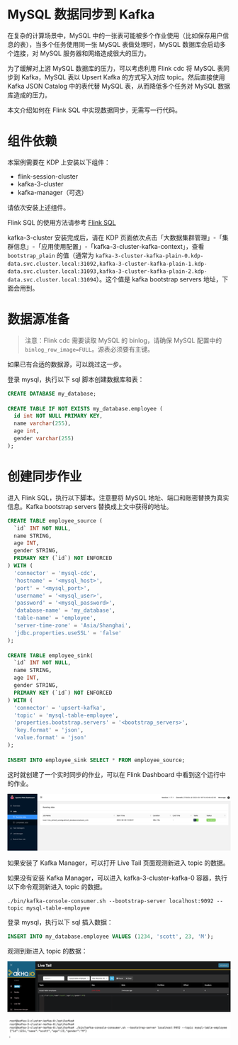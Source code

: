 # MySQL 数据同步到 Kafka

在复杂的计算场景中，MySQL 中的一张表可能被多个作业使用（比如保存用户信息的表），当多个任务使用同一张 MySQL 表做处理时，MySQL 数据库会启动多个连接，对 MySQL 服务器和网络造成很大的压力。

为了缓解对上游 MySQL 数据库的压力，可以考虑利用 Flink cdc 将 MySQL 表同步到 Kafka，MySQL 表以 Upsert Kafka 的方式写入对应 topic。然后直接使用 Kafka JSON Catalog 中的表代替 MySQL 表，从而降低多个任务对 MySQL 数据库造成的压力。

本文介绍如何在 Flink SQL 中实现数据同步，无需写一行代码。

# 组件依赖

本案例需要在 KDP 上安装以下组件：

- flink-session-cluster
- kafka-3-cluster
- kafka-manager（可选）

请依次安装上述组件。

Flink SQL 的使用方法请参考 [Flink SQL](./HiveDataImporting.md#flink-sql-使用方法)

kafka-3-cluster 安装完成后，请在 KDP 页面依次点击「大数据集群管理」-「集群信息」-「应用使用配置」-「kafka-3-cluster-kafka-context」，查看 `bootstrap_plain` 的值（通常为 `kafka-3-cluster-kafka-plain-0.kdp-data.svc.cluster.local:31092,kafka-3-cluster-kafka-plain-1.kdp-data.svc.cluster.local:31093,kafka-3-cluster-kafka-plain-2.kdp-data.svc.cluster.local:31094`）。这个值是 kafka bootstrap servers 地址，下面会用到。

# 数据源准备

> 注意：Flink cdc 需要读取 MySQL 的 binlog，请确保 MySQL 配置中的 `binlog_row_image=FULL`。源表必须要有主键。

如果已有合适的数据源，可以跳过这一步。

登录 mysql，执行以下 sql 脚本创建数据库和表：

```sql
CREATE DATABASE my_database;

CREATE TABLE IF NOT EXISTS my_database.employee (
  id int NOT NULL PRIMARY KEY,
  name varchar(255),
  age int,
  gender varchar(255)
);
```

# 创建同步作业

进入 Flink SQL，执行以下脚本。注意要将 MySQL 地址、端口和账密替换为真实信息。Kafka bootstrap servers 替换成上文中获得的地址。

```sql
CREATE TABLE employee_source (
  `id` INT NOT NULL,
  name STRING,
  age INT,
  gender STRING,
  PRIMARY KEY (`id`) NOT ENFORCED
) WITH (
  'connector' = 'mysql-cdc',
  'hostname' = '<mysql_host>',
  'port' = '<mysql_port>',
  'username' = '<mysql_user>',
  'password' = '<mysql_password>',
  'database-name' = 'my_database',
  'table-name' = 'employee',
  'server-time-zone' = 'Asia/Shanghai',
  'jdbc.properties.useSSL' = 'false'
);

CREATE TABLE employee_sink(
  `id` INT NOT NULL,
  name STRING,
  age INT,
  gender STRING,
  PRIMARY KEY (`id`) NOT ENFORCED
) WITH (
  'connector' = 'upsert-kafka',
  'topic' = 'mysql-table-employee',
  'properties.bootstrap.servers' = '<bootstrap_servers>',
  'key.format' = 'json',
  'value.format' = 'json'
);

INSERT INTO employee_sink SELECT * FROM employee_source;
```

这时就创建了一个实时同步的作业，可以在 Flink Dashboard 中看到这个运行中的作业。

![img.png](./images/mysql-cdc-flink-dashboard.png)

如果安装了 Kafka Manager，可以打开 Live Tail 页面观测新进入 topic 的数据。

如果没有安装 Kafka Manager，可以进入 kafka-3-cluster-kafka-0 容器，执行以下命令观测新进入 topic 的数据。

```shell
./bin/kafka-console-consumer.sh --bootstrap-server localhost:9092 --topic mysql-table-employee
```

登录 mysql，执行以下 sql 插入数据：

```sql
INSERT INTO my_database.employee VALUES (1234, 'scott', 23, 'M');
```

观测到新进入 topic 的数据：

![img](./images/mysql-cdc-live-tail.png)

![img](./images/mysql-cdc-console-consumer.png)
